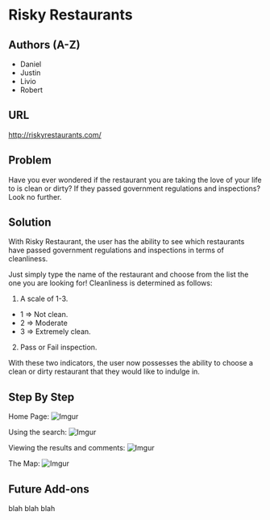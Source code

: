 # Risky Restaurants

## Authors (A-Z)

- Daniel
- Justin
- Livio
- Robert

## URL

http://riskyrestaurants.com/

Problem
---
Have you ever wondered if the restaurant you are taking the love of your life to is clean or dirty? If they passed government regulations and inspections? Look no further.

Solution
---
With Risky Restaurant, the user has the ability to see which restaurants have passed government regulations and inspections in terms of cleanliness. 

Just simply type the name of the restaurant and choose from the list the one you are looking for!
Cleanliness is determined as follows: 
1)	A scale of 1-3.
  -	1 => Not clean.
  - 2 => Moderate
  -	3 => Extremely clean.
2)	Pass or Fail inspection.

With these two indicators, the user now possesses the ability to choose a clean or dirty restaurant that they would like to indulge in. 

Step By Step
---
Home Page:
![Imgur](http://i.imgur.com/6UZMSfO.gifv)

Using the search:
![Imgur](http://i.imgur.com/v8Zu2Z9.gifv)

Viewing the results and comments:
![Imgur](http://i.imgur.com/66nemaV.gifv)

The Map:
![Imgur](http://i.imgur.com/kjIGflw.gifv)

Future Add-ons
---
blah blah blah
